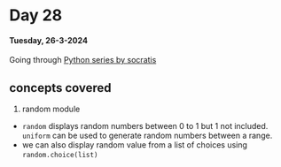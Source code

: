 # Day 28

#### Tuesday, 26-3-2024

Going through [ Python series by socratis]('https://www.youtube.com/watch?v=iAzShkKzpJo&list=PLi01XoE8jYohWFPpC17Z-wWhPOSuh8Er-&index=3')

## concepts covered

1. random module

- `random` displays random numbers between 0 to 1 but 1 not included. `uniform` can be used to generate random numbers between a range.
- we can also display random value from a list of choices using `random.choice(list)`
